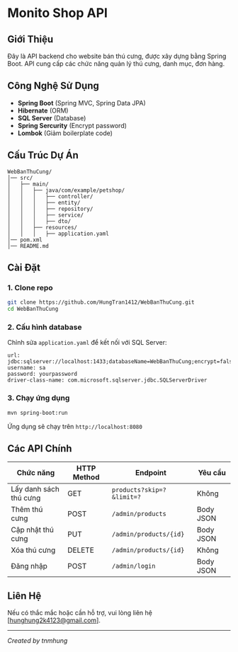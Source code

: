 # Monito Shop API

## Giới Thiệu
Đây là API backend cho website bán thú cưng, được xây dựng bằng Spring Boot. API cung cấp các chức năng quản lý thú cưng, danh mục, đơn hàng.

## Công Nghệ Sử Dụng
- **Spring Boot** (Spring MVC, Spring Data JPA)
- **Hibernate** (ORM)
- **SQL Server** (Database)
- **Spring Sercurity** (Encrypt password)
- **Lombok** (Giảm boilerplate code)

## Cấu Trúc Dự Án
```
WebBanThuCung/
│── src/
│   ├── main/
│   │   ├── java/com/example/petshop/
│   │   │   ├── controller/
│   │   │   ├── entity/
│   │   │   ├── repository/
│   │   │   ├── service/
│   │   │   ├── dto/
│   │   ├── resources/
│   │   │   ├── application.yaml
│── pom.xml
│── README.md
```

## Cài Đặt
### 1. Clone repo
```sh
git clone https://github.com/HungTran1412/WebBanThuCung.git
cd WebBanThuCung
```

### 2. Cấu hình database
Chỉnh sửa `application.yaml` để kết nối với SQL Server:
```properties
url: jdbc:sqlserver://localhost:1433;databaseName=WebBanThuCung;encrypt=false
username: sa
password: yourpassword
driver-class-name: com.microsoft.sqlserver.jdbc.SQLServerDriver
```

### 3. Chạy ứng dụng
```sh
mvn spring-boot:run
```
Ứng dụng sẽ chạy trên `http://localhost:8080`

## Các API Chính
| Chức năng          | HTTP Method | Endpoint                  | Yêu cầu |
|--------------------|------------|---------------------------|---------|
| Lấy danh sách thú cưng | GET        | `products?skip=?&limit=?` | Không |
| Thêm thú cưng      | POST       | `/admin/products`         | Body JSON |
| Cập nhật thú cưng  | PUT        | `/admin/products/{id}`          | Body JSON |
| Xóa thú cưng       | DELETE     | `/admin/products/{id}`          | Không |
| Đăng nhập         | POST       | `/admin/login`         | Body JSON |

## Liên Hệ
Nếu có thắc mắc hoặc cần hỗ trợ, vui lòng liên hệ [hunghung2k4123@gmail.com].

---

*Created by tnmhung*

